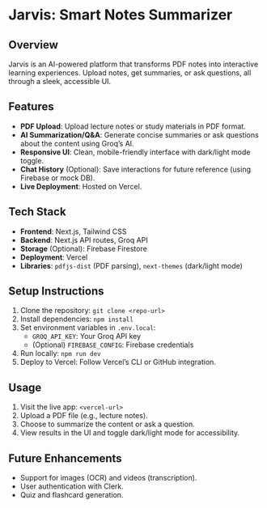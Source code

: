 # Jarvis: Smart Notes Summarizer

## Overview
Jarvis is an AI-powered platform that transforms PDF notes into interactive learning experiences. Upload notes, get summaries, or ask questions, all through a sleek, accessible UI.

## Features
- **PDF Upload**: Upload lecture notes or study materials in PDF format.
- **AI Summarization/Q&A**: Generate concise summaries or ask questions about the content using Groq’s AI.
- **Responsive UI**: Clean, mobile-friendly interface with dark/light mode toggle.
- **Chat History** (Optional): Save interactions for future reference (using Firebase or mock DB).
- **Live Deployment**: Hosted on Vercel.

## Tech Stack
- **Frontend**: Next.js, Tailwind CSS
- **Backend**: Next.js API routes, Groq API
- **Storage** (Optional): Firebase Firestore
- **Deployment**: Vercel
- **Libraries**: `pdfjs-dist` (PDF parsing), `next-themes` (dark/light mode)

## Setup Instructions
1. Clone the repository: `git clone <repo-url>`
2. Install dependencies: `npm install`
3. Set environment variables in `.env.local`:
   - `GROQ_API_KEY`: Your Groq API key
   - (Optional) `FIREBASE_CONFIG`: Firebase credentials
4. Run locally: `npm run dev`
5. Deploy to Vercel: Follow Vercel’s CLI or GitHub integration.

## Usage
1. Visit the live app: `<vercel-url>`
2. Upload a PDF file (e.g., lecture notes).
3. Choose to summarize the content or ask a question.
4. View results in the UI and toggle dark/light mode for accessibility.

## Future Enhancements
- Support for images (OCR) and videos (transcription).
- User authentication with Clerk.
- Quiz and flashcard generation.
